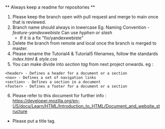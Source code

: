 
** Always keep a readme for repositories **
1. Please keep the branch open with pull request and merge to main once that is reviewed.
2. Branch name should always in lowercase 
  Eg: Naming Convention - *feature-yandexwebiste* Can use *hyphen or slash*
     * If it is a fix "fix/yandexwebiste"
3. Delete the branch from remote and local once the branch is merged to master.
4. Please rename the Tutorial4 & Tutorial5 filenames, follow the standards *index.html & style.css*
5. You can make divide into *section tag* from next project onwards.
eg : 
  ``` 
<header> - Defines a header for a document or a section
<nav> - Defines a set of navigation links
<section> - Defines a section in a document
<footer> - Defines a footer for a document or a section
```
6. Please refer to this document for further info : https://developer.mozilla.org/en-US/docs/Learn/HTML/Introduction_to_HTML/Document_and_website_structure

* Please put a title tag.
